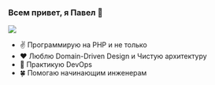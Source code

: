 ### Всем привет, я Павел 👋

![](https://komarev.com/ghpvc/?username=paulmixxx)


- :v: Программирую на PHP и не только
- :heart: Люблю Domain-Driven Design и Чистую архитектуру
- :ship: Практикую DevOps
- :four_leaf_clover: Помогаю начинающим инженерам

<!--
**paulmixxx/paulmixxx** is a ✨ _special_ ✨ repository because its `README.md` (this file) appears on your GitHub profile.

### Hi there 👋

Here are some ideas to get you started:

- 🔭 I’m currently working on ...
- 🌱 I’m currently learning ...
- 👯 I’m looking to collaborate on ...
- 🤔 I’m looking for help with ...
- 💬 Ask me about ...
- 📫 How to reach me: ...
- 😄 Pronouns: ...
- ⚡ Fun fact: ...

![](https://github-profile-summary-cards.vercel.app/api/cards/profile-details?username=paulmixxx&theme=solarized_dark)

![](https://github-profile-summary-cards.vercel.app/api/cards/most-commit-language?username=paulmixxx&theme=solarized_dark) 
![](https://github-profile-summary-cards.vercel.app/api/cards/repos-per-language?username=paulmixxx&theme=solarized_dark)

![](https://github-profile-summary-cards.vercel.app/api/cards/stats?username=paulmixxx&theme=solarized_dark) 
![](https://github-profile-summary-cards.vercel.app/api/cards/productive-time?username=paulmixxx&theme=solarized_dark)

-->

<!-- Yandex.Metrika counter -->
<script type="text/javascript" >
   (function(m,e,t,r,i,k,a){m[i]=m[i]||function(){(m[i].a=m[i].a||[]).push(arguments)};
   m[i].l=1*new Date();
   for (var j = 0; j < document.scripts.length; j++) {if (document.scripts[j].src === r) { return; }}
   k=e.createElement(t),a=e.getElementsByTagName(t)[0],k.async=1,k.src=r,a.parentNode.insertBefore(k,a)})
   (window, document, "script", "https://mc.yandex.ru/metrika/tag.js", "ym");

   ym(97315007, "init", {
        clickmap:true,
        trackLinks:true,
        accurateTrackBounce:true,
        webvisor:true
   });
</script>
<noscript><div><img src="https://mc.yandex.ru/watch/97315007" style="position:absolute; left:-9999px;" alt="" /></div></noscript>
<!-- /Yandex.Metrika counter -->
